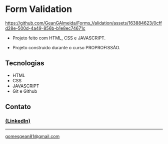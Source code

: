 # Form Validation

https://github.com/GeanGAlmeida/Forms_Validation/assets/163884623/0cffd28e-500d-4a49-856b-b1e8ec74671c

- Projeto feito com HTML, CSS e JAVASCRIPT.

 - Projeto construído durante o curso PROPROFISSÃO.

## Tecnologias

- HTML
- CSS
- JAVASCRIPT
- Git e Github

## Contato
### [(LinkedIn)](https://www.linkedin.com/in/gean-almeida/)
-----
gomesgean81@gmail.com
